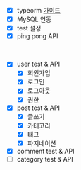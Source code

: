 - [x] typeorm [가이드](https://typeorm.io/#/)
- [x] MySQL 연동
- [x] test 설정
- [x] ping pong API	

<br />

- [x] user test & API
  - [x] 회원가입
  - [x] 로그인
  - [x] 로그아웃
  - [x] 권한
- [x] post test & API
  - [x] 글쓰기
  - [x] 카테고리
  - [x] 태그
  - [x] 파지네이션
- [x] comment test & API
- [ ] category test & API